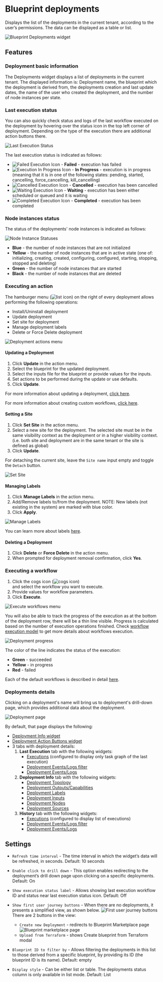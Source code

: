 # Blueprint deployments
Displays the list of the deployments in the current tenant, according to the user’s permissions. The data can be displayed as a table or list.

![Blueprint Deployments widget]( /images/ui/widgets/blueprint-deployments.png )


## Features

### Deployment basic information

The Deployments widget displays a list of deployments in the current tenant. The displayed information is: Deployment name,
the blueprint which the deployment is derived from, the deployments creation and last update dates,
the name of the user who created the deployment, and the number of node instances per state.


### Last execution status

You can also quickly check status and logs of the last workflow executed on the deployment by hovering over the status icon in the top left corner of deployment. Depending on the type of the execution there are additional action buttons there.

![Last Execution Status]( /images/ui/widgets/blueprint-deployments_last-execution-status.png )

The last execution status is indicated as follows:

* ![Failed Execution Icon]( /images/ui/icons/execution-failed-icon.png ) - **Failed** - execution has failed
* ![Execution In Progress Icon]( /images/ui/icons/execution-in-progress-icon.png ) - **In Progress** - execution is in progress (meaning that it is in one of the following states: pending, started, cancelling, force_cancelling, kill_cancelling)
* ![Cancelled Execution Icon]( /images/ui/icons/execution-cancelled-icon.png ) - **Cancelled** - execution has been cancelled
* ![Waiting Execution Icon]( /images/ui/icons/execution-waiting-icon.png ) - **Waiting** - execution has been either scheduled or queued and it is waiting
* ![Completed Execution Icon]( /images/ui/icons/execution-completed-icon.png ) - **Completed** - execution has been completed


### Node instances status

The status of the deployments' node instances is indicated as follows:

![Node Instance Statuses]( /images/ui/widgets/blueprint-deployments_node-statuses.png )

* **Blue** - the number of node instances that are not initialized
* **Yellow** - the number of node instances that are in active state (one of: initializing, creating, created, configuring, configured, starting, stopping, stopped and deleting)
* **Green** - the number of node instances that are started
* **Black** - the number of node instances that are deleted


### Executing an action

The hamburger menu (![list icon]( /images/ui/icons/list-icon.png )) 
on the right of every deployment allows performing the following operations:

* Install/Uninstall deployment
* Update deployment
* Set site for deployment
* Manage deployment labels
* Delete or Force Delete deployment

![Deployment actions menu]( /images/ui/widgets/blueprint-deployments_action-menu.png )


#### Updating a Deployment

1. Click **Update** in the action menu.
2. Select the blueprint for the updated deployment.
3. Select the inputs file for the blueprint or provide values for the inputs.
4. Set actions to be performed during the update or use defaults.  
5. Click **Update**.

For more information about updating a deployment, [click here](/working_with/manager/update-deployment).

For more information about creating custom workflows, [click here](/working_with/workflows/creating-your-own-workflow).


#### Setting a Site

1. Click **Set Site** in the action menu.
2. Select a new site for the deployment. The selected site must be in the same visibility context as the deployment or in a higher visibility context. (i.e. both site and deployment are in the same tenant or the site is defined as global)
3. Click **Update**.

For detaching the current site, leave the `Site name` input empty and toggle the `Detach` button.

![Set Site]( /images/ui/widgets/blueprint-deployments_set-site.png )


#### Managing Labels

1. Click **Manage Labels** in the action menu.
2. Add/Remove labels to/from the deployment. 
   NOTE: New labels (not existing in the system) are marked with blue color.
3. Click **Apply**.

![Manage Labels]( /images/ui/widgets/blueprint-deployments_manage-labels.png )

You can learn more about labels [here](/cli/orch_cli/deployments#labels).


#### Deleting a Deployment

1. Click **Delete** or **Force Delete** in the action menu.
2. When prompted for deployment removal confirmation, click **Yes**.


### Executing a workflow

1. Click the cogs icon (![cogs icon]( /images/ui/icons/execute-workflow-icon.png ))  
   and select the workflow you want to execute.
2. Provide values for workflow parameters.
3. Click **Execute**.

![Execute workflows menu]( /images/ui/widgets/blueprint-deployments_workflows-menu.png )

You will also be able to track the progress of the execution as
at the bottom of the deployment row, there will be a thin line visible. 
Progress is calculated based on the number of execution operations finished.
Check [workflow execution model](/developer/execution_model) 
to get more details about workflows execution. 

![Deployment progress]( /images/ui/widgets/blueprint-deployments_progress-bar.png )

The color of the line indicates the status of the execution:

* **Green** - succeeded
* **Yellow** - in progress
* **Red** - failed


Each of the default workflows is described in detail [here](/working_with/workflows/built-in-workflows).

### Deployments details

Clicking on a deployment's name will bring us to deployment's drill-down page,
which provides additional data about the deployment.

![Deployment page]( /images/ui/widgets/blueprint-deployments_deployment-page.png )

By default, that page displays the following:

* [Deployment Info widget](/working_with/console/widgets/deploymentInfo)
* [Deployment Action Buttons widget](/working_with/console/widgets/deploymentActionButtons)
* 3 tabs with deployment details:
  1. **Last Execution** tab with the following widgets:
      * [Executions](/working_with/console/widgets/executions) (configured to display only task graph of the last execution)
      * [Deployment Events/Logs filter](/working_with/console/widgets/eventsFilter)
      * [Deployment Events/Logs](/working_with/console/widgets/events)
  2. **Deployment Info** tab with the following widgets:
      * [Deployment Topology](/working_with/console/widgets/topology)
      * [Deployment Outputs/Capabilities](/working_with/console/widgets/outputs)
      * [Deployment Labels](/working_with/console/widgets/labels)
      * [Deployment Inputs](/working_with/console/widgets/inputs)
      * [Deployment Nodes](/working_with/console/widgets/nodes)
      * [Deployment Sources](/working_with/console/widgets/blueprintSources)
  3. **History** tab with the following widgets:
      * [Executions](/working_with/console/widgets/executions) (configured to display list of executions)
      * [Deployment Events/Logs filter](/working_with/console/widgets/eventsFilter)
      * [Deployment Events/Logs](/working_with/console/widgets/events)


## Settings

* `Refresh time interval` - The time interval in which the widget’s data will be refreshed, in seconds. Default: 10 seconds
* `Enable click to drill down` - This option enables redirecting to the deployment’s drill down page upon clicking on a specific deployments. Default: On
* `Show execution status label` - Allows showing last execution workflow ID and status near last execution status icon. Default: Off
* `Show first user journey buttons` - When there are no deployments, it presents a simplified view, as shown below.
![First user journey buttons]( /images/ui/widgets/blueprint-deployments_first_user_journey.png)  
There are 2 buttons in the view:
    - `Create new Deployment` - redirects to Blueprint Marketplace page
    ![Blueprint marketplace page]( /images/ui/widgets/blueprint-marketplace-page.png)  
    - `Upload from Terraform` - shows Create blueprint from Terraform modal 
    
* `Blueprint ID to filter by` - Allows filtering the deployments in this list to those derived from a specific blueprint, by providing its ID (the blueprint ID is its name). Default: empty
* `Display style` - Can be either list or table. The deployments status column is only available in list mode.  Default: List
